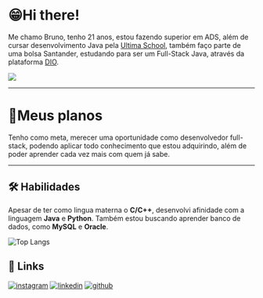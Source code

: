 
# 😁Hi there!

Me chamo Bruno, tenho 21 anos, estou fazendo superior em ADS, além de cursar desenvolvimento Java pela [Ultima School](https://ultima.school/sobrenos/), também faço parte de uma bolsa Santander, estudando para ser um Full-Stack Java, através da plataforma [DIO](https://www.dio.me).

<img src="/b/codigos/dio-calculadora-js/pingo.gif">

---

# 🚀Meus planos

Tenho como meta, merecer uma oportunidade como desenvolvedor full-stack, podendo aplicar todo conhecimento que estou adquirindo, além de poder aprender cada vez mais com quem já sabe.

---

## 🛠 Habilidades
Apesar de ter como lingua materna o **C/C++**, desenvolvi afinidade com a linguagem **Java** e **Python**.
Também estou buscando aprender banco de dados, como **MySQL** e **Oracle**.

![Top Langs](https://github-readme-stats-git-masterrstaa-rickstaa.vercel.app/api/top-langs/?username=bruno0henrique&layout=compact&bg_color=000&border_color=30A3DC&title_color=E94D5F&text_color=FFF)

## 🔗 Links
[![instagram](https://img.shields.io/badge/instagram-bc2a8d?style=for-the-badge&logo=instagram&logoColor=white)](https://www.instagram.com/__bruno2k/)
[![linkedin](https://img.shields.io/badge/linkedin-0A66C2?style=for-the-badge&logo=linkedin&logoColor=white)](https://www.linkedin.com/in/bruno-henrique-souza-0556b3187/)
[![github](https://img.shields.io/badge/github-0d214f?style=for-the-badge&logo=github&logoColor=white)](https://github.com/bruno0henrique)